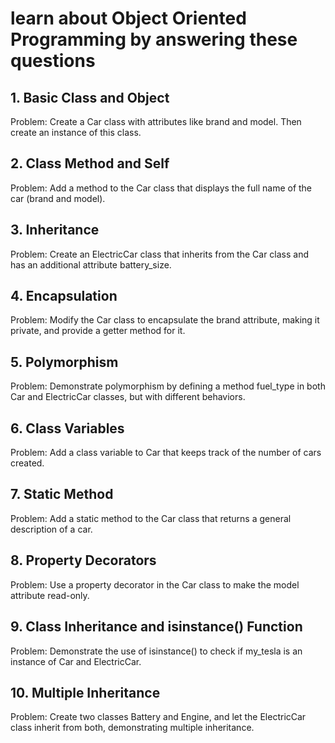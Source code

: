 # learn about Object Oriented Programming by answering these questions

## 1. Basic Class and Object

Problem: Create a Car class with attributes like brand and model. Then create an instance of this class.

## 2. Class Method and Self

Problem: Add a method to the Car class that displays the full name of the car (brand and model).

## 3. Inheritance

Problem: Create an ElectricCar class that inherits from the Car class and has an additional attribute battery_size.

## 4. Encapsulation

Problem: Modify the Car class to encapsulate the brand attribute, making it private, and provide a getter method for it.

## 5. Polymorphism

Problem: Demonstrate polymorphism by defining a method fuel_type in both Car and ElectricCar classes, but with different behaviors.

## 6. Class Variables

Problem: Add a class variable to Car that keeps track of the number of cars created.

## 7. Static Method

Problem: Add a static method to the Car class that returns a general description of a car.

## 8. Property Decorators

Problem: Use a property decorator in the Car class to make the model attribute read-only.

## 9. Class Inheritance and isinstance() Function

Problem: Demonstrate the use of isinstance() to check if my_tesla is an instance of Car and ElectricCar.

## 10. Multiple Inheritance

Problem: Create two classes Battery and Engine, and let the ElectricCar class inherit from both, demonstrating multiple inheritance.
